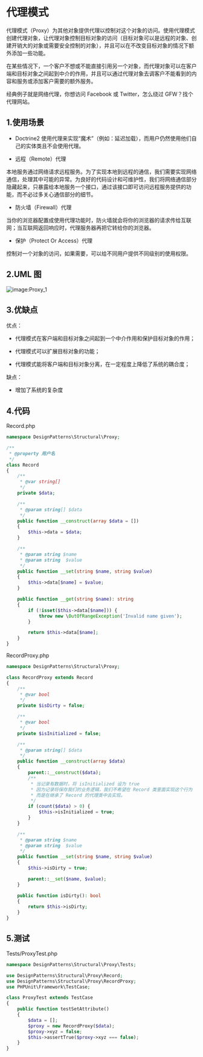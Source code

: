 # 代理模式

代理模式（Proxy）为其他对象提供代理以控制对这个对象的访问。使用代理模式创建代理对象，让代理对象控制目标对象的访问（目标对象可以是远程的对象、创建开销大的对象或需要安全控制的对象），并且可以在不改变目标对象的情况下额外添加一些功能。

在某些情况下，一个客户不想或不能直接引用另一个对象，而代理对象可以在客户端和目标对象之间起到中介的作用，并且可以通过代理对象去调客户不能看到的内容和服务或添加客户需要的额外服务。

经典例子就是网络代理，你想访问 Facebook 或 Twitter，怎么绕过 GFW？找个代理网站。

## 1.使用场景

+ Doctrine2 使用代理来实现“魔术”（例如：延迟加载），而用户仍然使用他们自己的实体类且不会使用代理。

+ 远程（Remote）代理

本地服务通过网络请求远程服务。为了实现本地到远程的通信，我们需要实现网络通信，处理其中可能的异常。为良好的代码设计和可维护性，我们将网络通信部分隐藏起来，只暴露给本地服务一个接口，通过该接口即可访问远程服务提供的功能，而不必过多关心通信部分的细节。

+ 防火墙（Firewall）代理

当你的浏览器配置成使用代理功能时，防火墙就会将你的浏览器的请求传给互联网；当互联网返回响应时，代理服务器再把它转给你的浏览器。

+ 保护（Protect Or Access）代理

控制对一个对象的访问，如果需要，可以给不同用户提供不同级别的使用权限。

## 2.UML 图

![image:Proxy_1](https://github.com/TomatoZ7/notes-of-tz/blob/master/Programming/DesignPatterns/images/Proxy_1.jpg)

## 3.优缺点

优点：

+ 代理模式在客户端和目标对象之间起到一个中介作用和保护目标对象的作用；

+ 代理模式可以扩展目标对象的功能；

+ 代理模式能将客户端和目标对象分离，在一定程度上降低了系统的耦合度；

缺点：

+ 增加了系统的复杂度

## 4.代码

Record.php

```php
namespace DesignPatterns\Structural\Proxy;

/**
 * @property 用户名
 */
class Record
{
    /**
     * @var string[]
     */
    private $data;

    /**
     * @param string[] $data
     */
    public function __construct(array $data = [])
    {
        $this->data = $data;
    }

    /**
     * @param string $name
     * @param string  $value
     */
    public function __set(string $name, string $value)
    {
        $this->data[$name] = $value;
    }

    public function __get(string $name): string
    {
        if (!isset($this->data[$name])) {
            throw new \OutOfRangeException('Invalid name given');
        }

        return $this->data[$name];
    }
}
```

RecordProxy.php

```php
namespace DesignPatterns\Structural\Proxy;

class RecordProxy extends Record
{
    /**
     * @var bool
     */
    private $isDirty = false;

    /**
     * @var bool
     */
    private $isInitialized = false;

    /**
     * @param string[] $data
     */
    public function __construct(array $data)
    {
        parent::__construct($data);
        /** 
         * 当记录有数据时，将 isInitialized 设为 true
         * 因为记录将保存我们的业务逻辑，我们不希望在 Record 类里面实现这个行为
         * 而是在继承了 Record 的代理类中去实现。
         */
        if (count($data) > 0) {
            $this->isInitialized = true;
        }
    }

    /**
     * @param string $name
     * @param string  $value
     */
    public function __set(string $name, string $value)
    {
        $this->isDirty = true;

        parent::__set($name, $value);
    }

    public function isDirty(): bool
    {
        return $this->isDirty;
    }
}
```

## 5.测试

Tests/ProxyTest.php

```php
namespace DesignPatterns\Structural\Proxy\Tests;

use DesignPatterns\Structural\Proxy\Record;
use DesignPatterns\Structural\Proxy\RecordProxy;
use PHPUnit\Framework\TestCase;

class ProxyTest extends TestCase
{
    public function testSetAttribute()
    {
        $data = [];
        $proxy = new RecordProxy($data);
        $proxy->xyz = false;
        $this->assertTrue($proxy->xyz === false);
    }
}
```